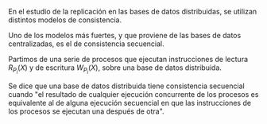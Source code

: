 En el estudio de la replicación en las bases de datos distribuidas, se utilizan distintos modelos de consistencia.

Uno de los modelos más fuertes, y que proviene de las bases de datos centralizadas, es el de consistencia secuencial.

Partimos de una serie de procesos que ejecutan instrucciones de lectura $R_{P_i}(X)$ y de escritura $W_{P_i}(X)$, sobre una base de datos distribuida.

Se dice que una base de datos distribuida tiene consistencia secuencial cuando "el resultado de cualquier ejecución concurrente de los procesos es equivalente al de alguna ejecución secuencial en que las instrucciones de los procesos se ejecutan una después de otra".
